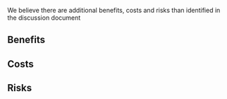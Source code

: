 We believe there are additional benefits, costs and risks than identified in the discussion document

## Benefits


## Costs



## Risks
